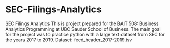 # SEC-Filings-Analytics
SEC Filings Analytics
This is project prepared for the BAIT 508: Business Analytics Programming at UBC Sauder School of Business.
The main goal for the project was to practice python with a large text dataset from SEC for the years 2017 to 2019.
Dataset: feed_header_2017-2019.tsv
